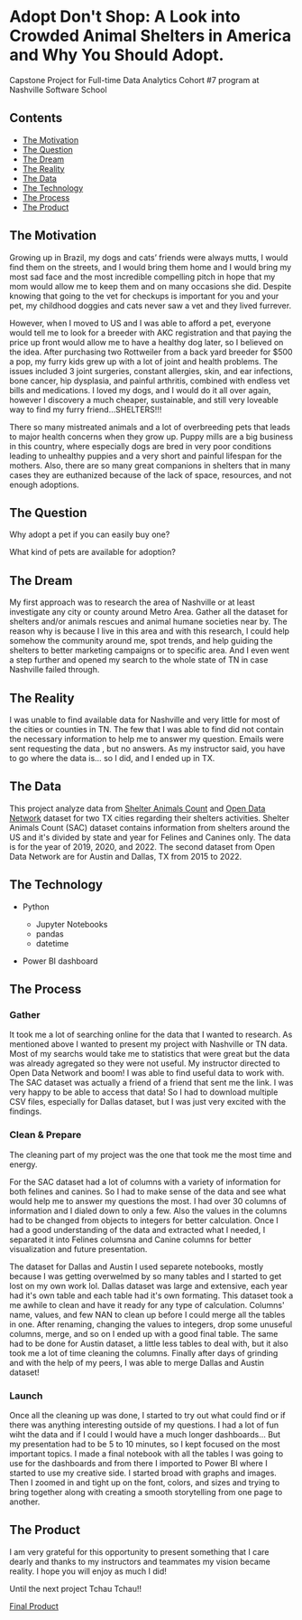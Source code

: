 # Adopt Don't Shop: A Look into Crowded Animal Shelters in America and Why You Should Adopt.

Capstone Project for Full-time Data Analytics Cohort #7 program at Nashville Software School

## Contents

- [The Motivation](#The-Motivation)
- [The Question](#The-Question)
- [The Dream](#The-Dream)
- [The Reality](#The-Reality)
- [The Data](#The-Data)
- [The Technology](#The-Technology)
- [The Process](#The-Process)
- [The Product](#The-Product)

## The Motivation
  
Growing up in Brazil, my dogs and cats’ friends were always mutts, I would find them on the streets, and I would bring them home and I would bring my most sad face and the most incredible compelling pitch in hope that my mom would allow me to keep them and on many occasions she did. Despite knowing that going to the vet for checkups is important for you and your pet, my childhood doggies and cats never saw a vet and they lived furrever.

However, when I moved to US and I was able to afford a pet, everyone would tell me to look for a breeder with AKC registration and that paying the price up front would allow me to have a healthy dog later, so I believed on the idea. After purchasing two Rottweiler from a back yard breeder for $500 a pop, my furry kids grew up with a lot of joint and health problems. The issues included 3 joint surgeries, constant allergies, skin, and ear infections, bone cancer, hip dysplasia, and painful arthritis, combined with endless vet bills and medications. I loved my dogs, and I would do it all over again, however I discovery a much cheaper, sustainable, and still very loveable way to find my furry friend…SHELTERS!!!

There so many mistreated animals and a lot of overbreeding pets that leads to major health concerns when they grow up. Puppy mills are a big business in this country, where especially dogs are bred in very poor conditions leading to unhealthy puppies and a very short and painful lifespan for the mothers. Also, there are so many great companions in shelters that in many cases they are euthanized because of the lack of space, resources, and not enough adoptions.


## The Question

Why adopt a pet if you can easily buy one?

What kind of pets are available for adoption?

## The Dream

My first approach was to research the area of Nashville or at least investigate any city or county around Metro Area. Gather all the dataset for shelters and/or animals rescues and animal humane societies near by. The reason why is because I live in this area and with this research, I could help somehow the community around me, spot trends, and help guiding the shelters to better marketing campaigns or to specific area. And I even went a step further and opened my search to the whole state of TN in case Nashville failed through.

## The Reality

I was unable to find available data for Nashville and very little for most of the cities or counties in TN. The few that I was able to find did not contain the necessary information to help me to answer my question. Emails were sent requesting the data , but no answers.
As my instructor said, you have to go where the data is… so I did, and I ended up in TX.

## The Data
This project analyze data from [Shelter Animals Count](https://www.shelteranimalscount.org/) and [Open Data Network](https://www.opendatanetwork.com/) dataset for two TX cities regarding their shelters activities.
Shelter Animals Count (SAC) dataset contains information from shelters around the US and it's divided by state and year for Felines and Canines only. The data is for the year of 2019, 2020, and 2022.
The second dataset from Open Data Network are for Austin and Dallas, TX from 2015 to 2022.

## The Technology

* Python
  * Jupyter Notebooks
  * pandas
  * datetime
  
* Power BI dashboard

## The Process

### Gather

It took me a lot of searching online for the data that I wanted to research. As mentioned above I wanted to present my project with Nashville or TN data. Most of my searchs would take me to statistics that were great but the data was already agregated so they were not useful. My instructor directed to Open Data Network and boom! I was able to find useful data to work with.
The SAC dataset was actually a friend of a friend that sent me the link. I was very happy to be able to access that data!
So I had to download multiple CSV files, especially for Dallas dataset, but I was just very excited with the findings.

### Clean & Prepare

The cleaning part of my project was the one that took me the most time and energy.

For the SAC dataset had a lot of columns with a variety of information for both felines and canines. So I had to make sense of the data and see what would help me to answer my questions the most. I had over 30 columns of information and I dialed down to only a few. Also the values in the columns had to be changed from objects to integers for better calculation. Once I had a good understanding of the data and extracted what I needed, I separated it into Felines columsna and Canine columns for better visualization and future presentation.

The dataset for Dallas and Austin I used separete notebooks, mostly because I was getting overwelmed by so many tables and I started to get lost on my own work lol. Dallas dataset was large and extensive, each year had it's own table and each table had it's own formating. This dataset took a me awhile to clean and have it ready for any type of calculation. Columns' name, values, and few NAN to clean up before I could merge all the tables in one. After renaming, changing the values to integers, drop some unuseful columns, merge, and so on I ended up with a good final table. The same had to be done for Austin dataset, a little less tables to deal with, but it also took me a lot of time cleaning the columns. Finally after days of grinding and with the help of my peers, I was able to merge Dallas and Austin dataset! 

### Launch

Once all the cleaning up was done, I started to try out what could find or if there was anything interesting outside of my questions. I had a lot of fun wiht the data and if I could I would have a much longer dashboards... But my presentation had to be 5 to 10 minutes, so I kept focused on the most important topics. I made a final notebook with all the tables I was going to use for the dashboards and from there I imported to Power BI where I started to use my creative side. I started broad with graphs and images. Then I zoomed in and tight up on the font, colors, and sizes and trying to bring together along with creating a smooth storytelling from one page to another.

## The Product

I am very grateful for this opportunity to present something that I care dearly and thanks to my instructors and teammates my vision became reality. I hope you will enjoy as much I did! 

Until the next project 
Tchau Tchau!!

[Final Product](https://app.powerbi.com/view?r=eyJrIjoiZTUwMTE0MzEtNWFlOC00OTM4LTliNTUtZTZmZjNjMDQ0ZTRiIiwidCI6IjEwMWRhNTg3LTE4NDMtNGY1Mi04YjhhLTE3YjA2OWM2NmQzMyIsImMiOjJ9)
